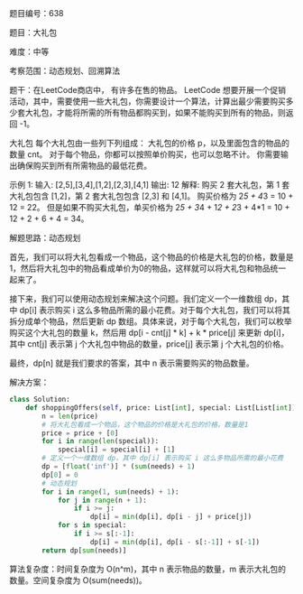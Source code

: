 题目编号：638

题目：大礼包

难度：中等

考察范围：动态规划、回溯算法

题干：在LeetCode商店中， 有许多在售的物品。
LeetCode 想要开展一个促销活动，其中，需要使用一些大礼包，你需要设计一个算法，计算出最少需要购买多少套大礼包，才能将所需的所有物品都购买到，如果不能购买到所有的物品，则返回 -1。

大礼包
每个大礼包由一些列下列组成：
大礼包的价格 p，以及里面包含的物品的数量 cnt。
对于每个物品，你都可以按照单价购买，也可以忽略不计。
你需要输出确保购买到所有所需物品的最低花费。

示例 1:
输入: [2,5],[3,4],[1,2],[2,3],[4,1]
输出: 12
解释: 购买 2 套大礼包，第 1 套大礼包包含 [1,2]，第 2 套大礼包包含 [2,3] 和 [4,1]。
购买价格为 2*5 + 4*3 = 10 + 12 = 22。
但是如果不购买大礼包，单买价格为 2*5 + 3*4 + 1*2 + 2*3 + 4*1 = 10 + 12 + 2 + 6 + 4 = 34。

解题思路：动态规划

首先，我们可以将大礼包看成一个物品，这个物品的价格是大礼包的价格，数量是1，然后将大礼包中的物品看成单价为0的物品，这样就可以将大礼包和物品统一起来了。

接下来，我们可以使用动态规划来解决这个问题。我们定义一个一维数组 dp，其中 dp[i] 表示购买 i 这么多物品所需的最小花费。对于每个大礼包，我们可以将其拆分成单个物品，然后更新 dp 数组。具体来说，对于每个大礼包，我们可以枚举购买这个大礼包的数量 k，然后用 dp[i - cnt[j] * k] + k * price[j] 来更新 dp[i]，其中 cnt[j] 表示第 j 个大礼包中物品的数量，price[j] 表示第 j 个大礼包的价格。

最终，dp[n] 就是我们要求的答案，其中 n 表示需要购买的物品数量。

解决方案：

```python
class Solution:
    def shoppingOffers(self, price: List[int], special: List[List[int]], needs: List[int]) -> int:
        n = len(price)
        # 将大礼包看成一个物品，这个物品的价格是大礼包的价格，数量是1
        price = price + [0]
        for i in range(len(special)):
            special[i] = special[i] + [1]
        # 定义一个一维数组 dp，其中 dp[i] 表示购买 i 这么多物品所需的最小花费
        dp = [float('inf')] * (sum(needs) + 1)
        dp[0] = 0
        # 动态规划
        for i in range(1, sum(needs) + 1):
            for j in range(n + 1):
                if i >= j:
                    dp[i] = min(dp[i], dp[i - j] + price[j])
            for s in special:
                if i >= s[:-1]:
                    dp[i] = min(dp[i], dp[i - s[:-1]] + s[-1])
        return dp[sum(needs)]
```

算法复杂度：时间复杂度为 O(n^m)，其中 n 表示物品的数量，m 表示大礼包的数量。空间复杂度为 O(sum(needs))。